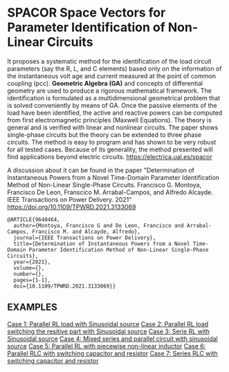 # SPACOR Space Vectors for Parameter Identification of Non-Linear Circuits

It proposes a systematic method for the identification of the load circuit parameters (say the R, L, and C elements) based only on the information of the instantaneous volt age and current measured at the point of common coupling (pcc). **Geometric Algebra (GA)** and concepts of differential geometry are used to produce a rigorous mathematical framework. The identification is formulated as a multidimensional geometrical problem that is solved conveniently by means of GA. Once the passive elements of the load have been identified, the active and reactive powers can be computed from first electromagnetic principles (Maxwell Equations). The theory is general and is verified with linear and nonlinear circuits. The paper shows single-phase circuits but the theory can be extended to three phase circuits. The method is easy to program and has shown to be very robust for all tested cases. Because of its generality, the method presented will find applications beyond electric circuits.
https://electrica.ual.es/spacor

A discussion about it can be found in the paper "Determination of Instantaneous Powers from a Novel Time-Domain Parameter Identification Method of Non-Linear Single-Phase Circuits. Francisco G. Montoya, Francisco De Leon,  Franscico M. Arrabal-Campos, and Alfredo Alcayde. IEEE Transactions on Power Delivery. 2021"
https://doi.org/10.1109/TPWRD.2021.3133069

```bibtext
@ARTICLE{9640464,
  author={Montoya, Francisco G and De Leon, Francisco and Arrabal-Campos, Francisco M. and Alcayde, Alfredo},
  journal={IEEE Transactions on Power Delivery}, 
  title={Determination of Instantaneous Powers from a Novel Time-Domain Parameter Identification Method of Non-Linear Single-Phase Circuits}, 
  year={2021},
  volume={},
  number={},
  pages={1-1},
  doi={10.1109/TPWRD.2021.3133069}}
``` 

## EXAMPLES

[Case 1: Parallel RL load with Sinusoidal source](Case1.md)
[Case 2: Parallel RL load switching the resitive part with Sinusoidal source](Case2.md)
[Case 3: Serie RL with Sinusoidal source](Case3.md)
[Case 4: Mixed series and parallel circuit with sinusoidal source](Case4.md)
[Case 5: Parallel RL with piecewise non-linear inductor](Case5.md)
[Case 6: Parallel RLC with switching capacitor and resistor](Case6.md)
[Case 7: Series RLC with switching capacitor and resistor](Case7.md)
 
